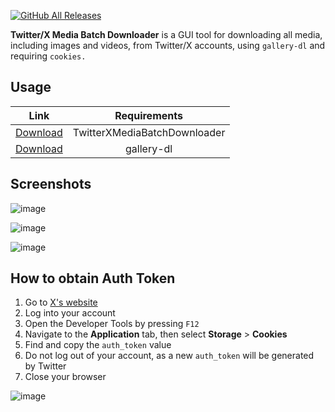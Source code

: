 [![GitHub All Releases](https://img.shields.io/github/downloads/afkarxyz/Twitter-X-Media-Batch-Downloader/total?style=for-the-badge)](https://github.com/afkarxyz/Twitter-X-Media-Batch-Downloader/releases)

**Twitter/X Media Batch Downloader** is a GUI tool for downloading all media, including images and videos, from Twitter/X accounts, using `gallery-dl` and requiring `cookies.`

## Usage

| Link   | Requirements |
| :--: | :--: |
| [Download](https://github.com/afkarxyz/Twitter-X-Media-Batch-Downloader/releases/download/v1.0/TwitterXMediaBatchDownloader.exe) | TwitterXMediaBatchDownloader |
| [Download](https://github.com/mikf/gallery-dl/releases) | gallery-dl |

## Screenshots

![image](https://github.com/user-attachments/assets/f321a14d-d8b1-4cc4-b0b2-16c2952b175f)

![image](https://github.com/user-attachments/assets/a9ff0e34-892e-4538-9ea3-63fa0c222be4)

![image](https://github.com/user-attachments/assets/f5c0933b-6a3e-463f-9170-c11f85610853)

## How to obtain Auth Token

1. Go to [X's website](https://www.x.com/)
2. Log into your account
3. Open the Developer Tools by pressing `F12`
4. Navigate to the **Application** tab, then select **Storage** > **Cookies**
5. Find and copy the `auth_token` value
6. Do not log out of your account, as a new `auth_token` will be generated by Twitter
7. Close your browser
   
![image](https://github.com/user-attachments/assets/50f819da-7490-4f3c-b130-c5a3ee482e2d)
